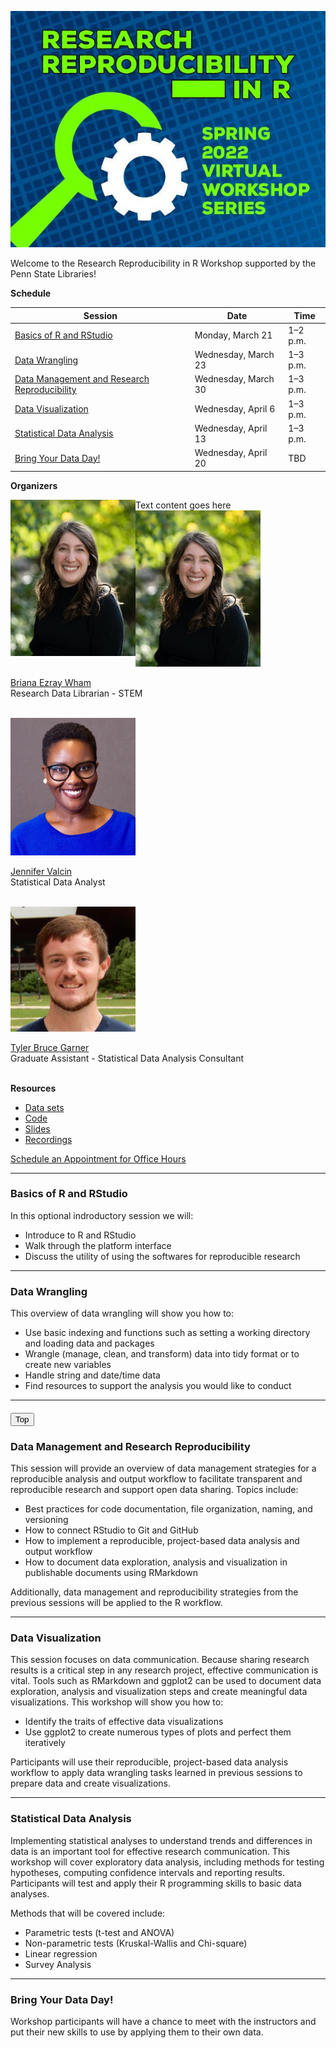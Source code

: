 <a name="Top"></a>

![Flier](assets/images/70CF419E-6207-43B5-961A-C33B374A4D20.jpeg)

Welcome to the Research Reproducibility in R Workshop supported by the Penn State Libraries!

**Schedule**

| Session | Date | Time |
| ------- | ---- | ---- |
| <a href="#Basics">Basics of R and RStudio</a> | Monday, March 21 | 1–2 p.m. |
| <a href="#Wrangling">Data Wrangling</a> | Wednesday, March 23 | 1–3 p.m. |
| <a href="#Management">Data Management and Research Reproducibility </a> | Wednesday, March 30 | 1–3 p.m. |
| <a href="#Visualization">Data Visualization </a> | Wednesday, April 6 | 1–3 p.m. |
| <a href="#Statistical">Statistical Data Analysis</a> | Wednesday, April 13 | 1–3 p.m. |
| <a href="#Bring">Bring Your Data Day!</a> | Wednesday, April 20 | TBD |

**Organizers**
<br>

<div>
<div style="float: left">
<img src="assets/images/briana_wham.jpg" width="200" height="250" />
</div>
<div>
Text content goes here
</div>
</div>






<img src="assets/images/briana_wham.jpg" width="200" height="250">

[Briana Ezray Wham](https://libraries.psu.edu/directory/bde125)<br>
Research Data Librarian - STEM<br>
<br>
  
<img src="assets/images/jennifer_valcin.jpg" width="200" height="220">

[Jennifer Valcin](https://libraries.psu.edu/directory/jpv5319)<br>
Statistical Data Analyst<br>
<br>
  
<img src="assets/images/tyler_pic.jfif" width="200" height="200">

[Tyler Bruce Garner](https://libraries.psu.edu/directory/tbg5023)<br>
Graduate Assistant - Statistical Data Analysis Consultant<br>
<br>


**Resources**

- [Data sets]()
- [Code]()
- [Slides]()
- [Recordings]()

[Schedule an Appointment for Office Hours](https://outlook.office365.com/owa/calendar/RWorkshopSeriesOfficeHours@PennStateOffice365.onmicrosoft.com/bookings/s/hmg205E8LUKdnPoi-BVCGA2)

<hr>

<a id="Basics"></a>
### Basics of R and RStudio

In this optional indroductory session we will:

- Introduce to R and RStudio
- Walk through the platform interface
- Discuss the utility of using the softwares for reproducible research

<hr>

<a id="Wrangling"></a>
### Data Wrangling

This overview of data wrangling will show you how to:

- Use basic indexing and functions such as setting a working directory and loading data and packages
- Wrangle (manage, clean, and transform) data into tidy format or to create new variables
- Handle string and date/time data
- Find resources to support the analysis you would like to conduct

<hr>

<h4><span><a href="#Top"><button type="button">Top</button></a></span></h4>

<a id="Management"></a>
### Data Management and Research Reproducibility

This session will provide an overview of data management strategies for a reproducible analysis and output workflow to facilitate transparent and reproducible research and support open data sharing. Topics include:

- Best practices for code documentation, file organization, naming, and versioning
- How to connect RStudio to Git and GitHub
- How to implement a reproducible, project-based data analysis and output workflow                                                                                     
- How to document data exploration, analysis and visualization in publishable documents using RMarkdown

Additionally, data management and reproducibility strategies from the previous sessions will be applied to the R workflow.

<hr>

<a id="Visualization"></a>
### Data Visualization

This session focuses on data communication. Because sharing research results is a critical step in any research project, effective communication is vital. Tools such as RMarkdown and ggplot2 can be used to document data exploration, analysis and visualization steps and create meaningful data visualizations. This workshop will show you how to:

- Identify the traits of effective data visualizations
- Use ggplot2 to create numerous types of plots and perfect them iteratively

Participants will use their reproducible, project-based data analysis workflow to apply data wrangling tasks learned in previous sessions to prepare data and create visualizations.

<hr>

<a id="Statistical"></a>
### Statistical Data Analysis

Implementing statistical analyses to understand trends and differences in data is an important tool for effective research communication. This workshop will cover exploratory data analysis, including methods for testing hypotheses, computing confidence intervals and reporting results. Participants will test and apply their R programming skills to basic data analyses.

Methods that will be covered include:

- Parametric tests (t-test and ANOVA)
- Non-parametric tests (Kruskal-Wallis and Chi-square)
- Linear regression
- Survey Analysis

<hr>

<a id="Bring"></a>
### Bring Your Data Day!

Workshop participants will have a chance to meet with the instructors and put their new skills to use by applying them to their own data.

